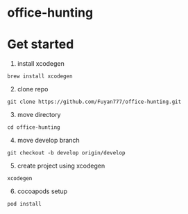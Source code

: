 # office-hunting

# Get started

1. install xcodegen

`brew install xcodegen`

2. clone repo

`git clone https://github.com/Fuyan777/office-hunting.git`

3. move directory

`cd office-hunting`

4. move develop branch

`git checkout -b develop origin/develop`

5. create project using xcodegen

`xcodegen`

6. cocoapods setup

`pod install`
